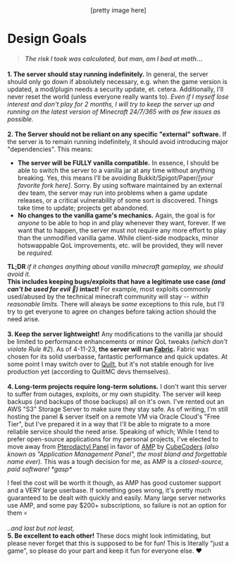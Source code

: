 <p align=center>[pretty image here]</p>

# **Design Goals**
>   #### *The risk I took was calculated, but man, am I bad at math...*
>

**1. The server should stay running indefinitely.** In general, the server should only go down if absolutely necessary, e.g. when the game version is updated, a mod/plugin needs a security update, et. cetera. Additionally, I'll never reset the world (unless everyone really wants to). *Even if I myself lose interest and don't play for 2 months, I will try to keep the server up and running on the latest version of Minecraft 24/7/365 with as few issues as possible.*
<br>
<br>
**2. The Server should not be reliant on any specific "external" software.** If the server is to remain running indefinitely, it should avoid introducing major "dependencies". This means:

 - **The server will be FULLY vanilla compatible.** In essence, I should be able to switch the server to a vanilla jar at any time without anything breaking. Yes, this means I'll be avoiding Bukkit/Spigot/Paper/*[your favorite fork here]*. Sorry. By using software maintained by an external dev team, the server may run into problems when a game update releases, or a critical vulnerability of some sort is discovered. Things take time to update; projects get abandoned.
 - **No changes to the vanilla game's mechanics.** Again, the goal is for *anyone* to be able to hop in and play whenever they want, forever. If we want that to happen, the server must not require any more effort to play than the unmodified vanilla game. While client-side modpacks, minor hotswappable QoL improvements, etc. will be provided, they will never be *required.*

 **TL;DR** *if it changes anything about vanilla minecraft gameplay, we should avoid it.*<br>
**This includes keeping bugs/exploits that have a legitimate use case *(and can't be used for evil  👺)* intact!** For example, most exploits commonly used/abused by the technical minecraft community will stay -- *within reasonable limits.* There will always be *some* exceptions to this rule, but I'll try to get everyone to agree on changes before taking action should the need arise.
<br>
<br>
**3. Keep the server lightweight!** Any modifications to the vanilla jar should be limited to performance enhancements or minor QoL tweaks *(which don't violate Rule #2*). As of 4-11-23, **the server will run [Fabric](https://fabricmc.net/).** Fabric was chosen for its solid userbasse, fantastic performance and quick updates. At some point I may switch over to [Quilt](https://quiltmc.org), but it's not stable enough for live production yet (according to QuiltMC devs themselves).
<br>
<br>
**4. Long-term projects require long-term solutions.** I don't want this server to suffer from outages, exploits, or my own stupidity. The server will keep backups (and backups of those backups) all on it's own. I've rented out an AWS "S3" Storage Server to make sure they stay safe. As of writing, I'm still hosting the panel & server itself on a remote VM via Oracle Cloud's "Free Tier", but I've prepared it in a way that I'll be able to migrate to a more reliable service should the need arise. Speaking of which; While I tend to prefer open-source applications for my personal projects, I've elected to move away from [Pterodactyl Panel](https://pterodactyl.io/) in favor of [AMP](https://cubecoders.com/AMP) by [CubeCoders](https://cubecoders.com/) *(also known as "Application Management Panel", the most bland and forgettable name ever).* This was a tough decision for me, as AMP is a *closed-source, paid software! \*gasp\**

I feel the cost will be worth it though, as AMP has good customer support and a VERY large userbase. If something goes wrong, it's pretty much guaranteed to be dealt with quickly and easily. Many large server networks use AMP, and some pay $200+ subscriptions, so failure is not an option for them 💀
<br>
<br>
*..and last but not least,* <br>
**5. Be excellent to each other!** These docs might look intimidating, but please never forget that this is supposed to be for fun! This is literally "just a game", so please do your part and keep it fun for everyone else. ❤️
